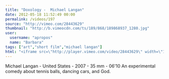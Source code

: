 ```yaml
---
title: "Doxology -  Michael Langan"
date: 2012-05-18 11:52:49 00:00
permalink: /videos/197
source: "http://vimeo.com/28443629"
thumbnail: "http://b.vimeocdn.com/ts/189/868/189868937_1280.jpg"
user:
  username: "apropos"
  name: "Barbara"
tags: ["art","short film","michael langan"]
html: "<iframe src=\"http://player.vimeo.com/video/28443629\" width=\"1280\" height=\"720\" frameborder=\"0\" webkitallowfullscreen mozallowfullscreen allowfullscreen></iframe>"
---
```


Michael Langan - United States - 2007 - 35 mm - 06'10
An experimental comedy about tennis balls, dancing cars, and God.